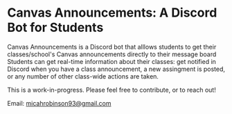 # Canvas Announcements: A Discord Bot for Students

Canvas Announcements is a Discord bot that alllows students to get their classes/school's Canvas announcements directly to their message board
Students can get real-time information about their classes: get notified in Discord when you have a class announcement, a new assingment is posted, or any number of other class-wide actions are taken.

This is a work-in-progress. Please feel free to contribute, or to reach out!

Email: <href link="micahrobinson93@gmail.com">micahrobinson93@gmail.com</href>